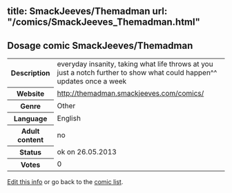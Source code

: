 title: SmackJeeves/Themadman
url: "/comics/SmackJeeves_Themadman.html"
---
Dosage comic SmackJeeves/Themadman
-----------------------------------------

<p id="msg"></p>
<script type="text/javascript">
if (window.location.search === '?edit_info_mail=sent_ok') {
  var elem = document.getElementById("msg");
  elem.innerHTML = 'Edited information sucessfully sent for review, which is usually done daily. Thanks!';
  elem.className = 'ok';
}
</script>
<table class="comicinfo">
<tr>
<th>Description</th><td>everyday insanity, taking what life throws at you just a notch further to show what could happen^^ updates once a week</td>
</tr>
<tr>
<th>Website</th><td><a href="http://themadman.smackjeeves.com/comics/">http://themadman.smackjeeves.com/comics/</a></td>
</tr>
<tr>
<th>Genre</th><td>Other</td>
</tr>
<tr>
<th>Language</th><td>English</td>
</tr>
<tr>
<th>Adult content</th><td>no</td>
</tr>
<tr>
<th>Status</th><td>ok on 26.05.2013</td>
</tr>
<tr>
<th>Votes</th><td>0</td>
</tr>
</table>

[Edit this info](SmackJeeves_Themadman_edit.html) or go back to the [comic list](../comic-index.html).
